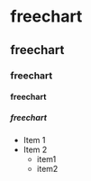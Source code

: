 # freechart
## freechart
### freechart
#### freechart
##### freechart

* Item 1
* Item 2
  * item1
  * item2

